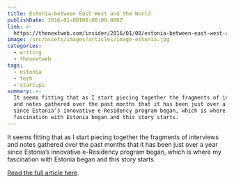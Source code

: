 ```yaml
---
title: Estonia-between East West and the World
publishDate: 2016-01-08T00:00:00.000Z
link: >-
  https://thenextweb.com/insider/2016/01/08/estonia-between-east-west-and-the-world/
image: /src/assets/images/articles/image-estonia.jpg
categories:
  - writing
  - thenextweb
tags:
  - estonia
  - tech
  - startups
summary: >-
  It seems fitting that as I start piecing together the fragments of interviews
  and notes gathered over the past months that it has been just over a year
  since Estonia’s innovative e-Residency program began, which is where my
  fascination with Estonia began and this story starts.
---
```


It seems fitting that as I start piecing together the fragments of interviews and notes gathered over the past months that it has been just over a year since Estonia’s innovative e-Residency program began, which is where my fascination with Estonia began and this story starts.

[Read the full article here](https://thenextweb.com/insider/2016/01/08/estonia-between-east-west-and-the-world/).
